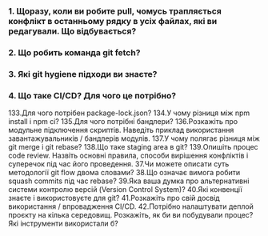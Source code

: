 ### 1. Щоразу, коли ви робите pull, чомусь трапляється конфлікт в останньому рядку в усіх файлах, які ви редагували. Що відбувається?

### 2. Що робить команда git fetch?

### 3. Які git hygiene підходи ви знаєте?

### 4. Що таке CI/CD? Для чого це потрібно?

133.Для чого потрібен package-lock.json?
134.У чому різниця між npm install і npm ci?
135.Для чого потрібні бандлери?
136.Розкажіть про модульне підключення скриптів. Наведіть приклад використання завантажувальників / бандлерів модулів.
137.У чому полягає різниця між git merge і git rebase?
138.Що таке staging area в git?
139.Опишіть процес code review. Назвіть основні правила, способи вирішення конфліктів і суперечок під час його проведення.
37.Чи можете описати суть методології git flow двома словами?
38.Що означає вимога робити squash commits під час rebase?
39.Яка ваша думка про альтернативні системи контролю версій (Version Control System)?
40.Які конвенції знаєте і використовуєте для git?
41.Розкажіть про свій досвід використання / впровадження СI/CD.
42.Потрібно налаштувати деплой проєкту на кілька середовищ. Розкажіть, як би ви побудували процес? Які інструменти використали б?
